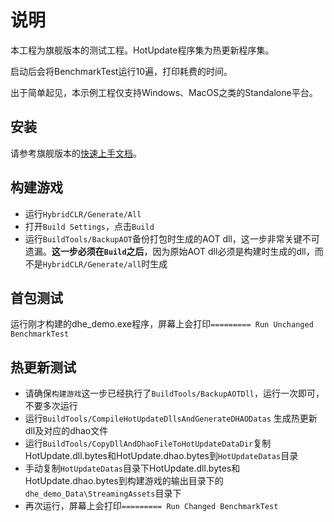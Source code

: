 # 说明

本工程为旗舰版本的测试工程。HotUpdate程序集为热更新程序集。

启动后会将BenchmarkTest运行10遍，打印耗费的时间。

出于简单起见，本示例工程仅支持Windows、MacOS之类的Standalone平台。

## 安装

请参考旗舰版本的[快速上手文档](https://hybridclr.doc.code-philosophy.com/docs/business/ultimate/quickstartunchecked)。

## 构建游戏

- 运行`HybridCLR/Generate/All`
- 打开`Build Settings`，点击`Build`
- 运行`BuildTools/BackupAOT`备份打包时生成的AOT dll，这一步非常关键不可遗漏。**这一步必须在`Build`之后**，因为原始AOT dll必须是构建时生成的dll，而不是`HybridCLR/Generate/all`时生成

## 首包测试

运行刚才构建的dhe_demo.exe程序，屏幕上会打印`========= Run Unchanged BenchmarkTest`

## 热更新测试

- 请确保`构建游戏`这一步已经执行了`BuildTools/BackupAOTDll`，运行一次即可，不要多次运行
- 运行`BuildTools/CompileHotUpdateDllsAndGenerateDHAODatas` 生成热更新dll及对应的dhao文件
- 运行`BuildTools/CopyDllAndDhaoFileToHotUpdateDataDir`复制HotUpdate.dll.bytes和HotUpdate.dhao.bytes到`HotUpdateDatas`目录
- 手动复制`HotUpdateDatas`目录下HotUpdate.dll.bytes和HotUpdate.dhao.bytes到构建游戏的输出目录下的`dhe_demo_Data\StreamingAssets`目录下
- 再次运行，屏幕上会打印`========= Run Changed BenchmarkTest`


